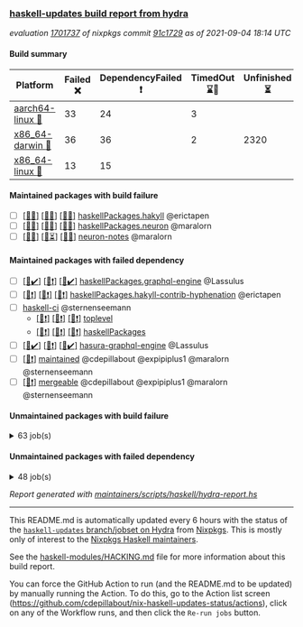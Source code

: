 ### [haskell-updates build report from hydra](https://hydra.nixos.org/jobset/nixpkgs/haskell-updates)
*evaluation [1701737](https://hydra.nixos.org/eval/1701737) of nixpkgs commit [91c1729](https://github.com/NixOS/nixpkgs/commits/91c17290edf2c292527f3d269242ea595fc93575) as of 2021-09-04 18:14 UTC*
#### Build summary

 | Platform | Failed :x: | DependencyFailed :heavy_exclamation_mark: | TimedOut :hourglass::no_entry_sign: | Unfinished :hourglass_flowing_sand: | Success :heavy_check_mark: | 
 | --- | --- | --- | --- | --- | --- | 
 | [aarch64-linux :iphone:](https://hydra.nixos.org/eval/1701737?filter=.aarch64-linux) | 33 | 24 | 3 |  | 6678 | 
 | [x86_64-darwin :apple:](https://hydra.nixos.org/eval/1701737?filter=.x86_64-darwin) | 36 | 36 | 2 | 2320 | 4327 | 
 | [x86_64-linux :penguin:](https://hydra.nixos.org/eval/1701737?filter=.x86_64-linux) | 13 | 15 |  |  | 6752 | 
#### Maintained packages with build failure
- [ ] [[:iphone::x:]](https://hydra.nixos.org/build/151980763) [[:apple::x:]](https://hydra.nixos.org/build/151973816) [[:penguin::x:]](https://hydra.nixos.org/build/151969840) [haskellPackages.hakyll](https://hydra.nixos.org/eval/1701737?filter=haskellPackages.hakyll) @erictapen
- [ ] [[:iphone::x:]](https://hydra.nixos.org/build/151975102) [[:apple::x:]](https://hydra.nixos.org/build/151976582) [[:penguin::x:]](https://hydra.nixos.org/build/151977974) [haskellPackages.neuron](https://hydra.nixos.org/eval/1701737?filter=haskellPackages.neuron) @maralorn
- [ ] [[:iphone::x:]](https://hydra.nixos.org/build/151972844) [[:apple::hourglass_flowing_sand:]](https://hydra.nixos.org/build/151979027) [[:penguin::x:]](https://hydra.nixos.org/build/151976921) [neuron-notes](https://hydra.nixos.org/eval/1701737?filter=neuron-notes) @maralorn
#### Maintained packages with failed dependency
- [ ] [[:iphone::heavy_check_mark:]](https://hydra.nixos.org/build/151972468) [[:apple::heavy_exclamation_mark:]](https://hydra.nixos.org/build/151971559) [[:penguin::heavy_check_mark:]](https://hydra.nixos.org/build/151979479) [haskellPackages.graphql-engine](https://hydra.nixos.org/eval/1701737?filter=haskellPackages.graphql-engine) @Lassulus
- [ ] [[:iphone::heavy_exclamation_mark:]](https://hydra.nixos.org/build/151973176) [[:apple::heavy_exclamation_mark:]](https://hydra.nixos.org/build/151972825) [[:penguin::heavy_exclamation_mark:]](https://hydra.nixos.org/build/151969800) [haskellPackages.hakyll-contrib-hyphenation](https://hydra.nixos.org/eval/1701737?filter=haskellPackages.hakyll-contrib-hyphenation) @erictapen
- [ ] [haskell-ci](https://hydra.nixos.org/eval/1701737?filter=haskell-ci) @sternenseemann
  - [[:iphone::heavy_exclamation_mark:]](https://hydra.nixos.org/build/151973210) [[:apple::heavy_exclamation_mark:]](https://hydra.nixos.org/build/151972731) [[:penguin::heavy_exclamation_mark:]](https://hydra.nixos.org/build/151971826) [toplevel](https://hydra.nixos.org/eval/1701737?filter=haskell-ci)
  - [[:iphone::heavy_exclamation_mark:]](https://hydra.nixos.org/build/151977061) [[:apple::heavy_exclamation_mark:]](https://hydra.nixos.org/build/151976602) [[:penguin::heavy_exclamation_mark:]](https://hydra.nixos.org/build/151971876) [haskellPackages](https://hydra.nixos.org/eval/1701737?filter=haskellPackages.haskell-ci)
- [ ] [[:iphone::heavy_check_mark:]](https://hydra.nixos.org/build/151976351) [[:apple::heavy_exclamation_mark:]](https://hydra.nixos.org/build/151981319) [[:penguin::heavy_check_mark:]](https://hydra.nixos.org/build/151970010) [hasura-graphql-engine](https://hydra.nixos.org/eval/1701737?filter=hasura-graphql-engine) @Lassulus
- [ ] [[:penguin::heavy_exclamation_mark:]](https://hydra.nixos.org/build/151970798) [maintained](https://hydra.nixos.org/eval/1701737?filter=maintained) @cdepillabout @expipiplus1 @maralorn @sternenseemann
- [ ] [[:penguin::heavy_exclamation_mark:]](https://hydra.nixos.org/build/151972528) [mergeable](https://hydra.nixos.org/eval/1701737?filter=mergeable) @cdepillabout @expipiplus1 @maralorn @sternenseemann
#### Unmaintained packages with build failure
<details><summary>63 job(s) </summary>

- [ ] [[:iphone::x:]](https://hydra.nixos.org/build/151723150) [[:apple::heavy_check_mark:]](https://hydra.nixos.org/build/151731482) [[:penguin::heavy_check_mark:]](https://hydra.nixos.org/build/151717379) [haskellPackages.HsASA](https://hydra.nixos.org/eval/1701737?filter=haskellPackages.HsASA) 
- [ ] [[:iphone::x:]](https://hydra.nixos.org/build/151977145) [[:apple::heavy_check_mark:]](https://hydra.nixos.org/build/151972644) [[:penguin::heavy_check_mark:]](https://hydra.nixos.org/build/151969295) [haskellPackages.OrderedBits](https://hydra.nixos.org/eval/1701737?filter=haskellPackages.OrderedBits) 
- [ ] [[:iphone::x:]](https://hydra.nixos.org/build/151969384) [[:apple::heavy_check_mark:]](https://hydra.nixos.org/build/151970002) [[:penguin::heavy_check_mark:]](https://hydra.nixos.org/build/151972848) [haskellPackages.accelerate-llvm](https://hydra.nixos.org/eval/1701737?filter=haskellPackages.accelerate-llvm) 
- [ ] [[:iphone::x:]](https://hydra.nixos.org/build/151969893) [[:apple::x:]](https://hydra.nixos.org/build/151975017) [[:penguin::x:]](https://hydra.nixos.org/build/151973829) [haskellPackages.cabal-install-parsers](https://hydra.nixos.org/eval/1701737?filter=haskellPackages.cabal-install-parsers) 
- [ ] [[:iphone::x:]](https://hydra.nixos.org/build/151975782) [[:apple::hourglass_flowing_sand:]](https://hydra.nixos.org/build/151975423) [[:penguin::heavy_check_mark:]](https://hydra.nixos.org/build/151977034) [haskellPackages.cdar-mBound](https://hydra.nixos.org/eval/1701737?filter=haskellPackages.cdar-mBound) 
- [ ] [[:iphone::heavy_check_mark:]](https://hydra.nixos.org/build/151717421) [[:apple::x:]](https://hydra.nixos.org/build/151730444) [[:penguin::heavy_check_mark:]](https://hydra.nixos.org/build/151719104) [haskellPackages.chiphunk](https://hydra.nixos.org/eval/1701737?filter=haskellPackages.chiphunk) 
- [ ] [[:iphone::heavy_check_mark:]](https://hydra.nixos.org/build/151970661) [[:apple::x:]](https://hydra.nixos.org/build/151977550) [[:penguin::heavy_check_mark:]](https://hydra.nixos.org/build/151978850) [haskellPackages.di-core](https://hydra.nixos.org/eval/1701737?filter=haskellPackages.di-core) 
- [ ] [[:iphone::heavy_check_mark:]](https://hydra.nixos.org/build/151724586) [[:apple::x:]](https://hydra.nixos.org/build/151715416) [[:penguin::heavy_check_mark:]](https://hydra.nixos.org/build/151723716) [haskellPackages.discount](https://hydra.nixos.org/eval/1701737?filter=haskellPackages.discount) 
- [ ] [[:iphone::heavy_check_mark:]](https://hydra.nixos.org/build/151722308) [[:apple::x:]](https://hydra.nixos.org/build/151717848) [[:penguin::heavy_check_mark:]](https://hydra.nixos.org/build/151715159) [haskellPackages.diskhash](https://hydra.nixos.org/eval/1701737?filter=haskellPackages.diskhash) 
- [ ] [[:iphone::x:]](https://hydra.nixos.org/build/151979155) [[:apple::heavy_check_mark:]](https://hydra.nixos.org/build/151970909) [[:penguin::heavy_check_mark:]](https://hydra.nixos.org/build/151979923) [haskellPackages.dormouse-uri](https://hydra.nixos.org/eval/1701737?filter=haskellPackages.dormouse-uri) 
- [ ] [[:iphone::x:]](https://hydra.nixos.org/build/151719661) [[:apple::x:]](https://hydra.nixos.org/build/151735374) [[:penguin::heavy_check_mark:]](https://hydra.nixos.org/build/151725956) [haskellPackages.easytensor](https://hydra.nixos.org/eval/1701737?filter=haskellPackages.easytensor) 
- [ ] [[:iphone::heavy_check_mark:]](https://hydra.nixos.org/build/151730435) [[:apple::x:]](https://hydra.nixos.org/build/151723038) [[:penguin::heavy_check_mark:]](https://hydra.nixos.org/build/151729481) [haskellPackages.float128](https://hydra.nixos.org/eval/1701737?filter=haskellPackages.float128) 
- [ ] [[:iphone::x:]](https://hydra.nixos.org/build/151727007) [[:apple::heavy_check_mark:]](https://hydra.nixos.org/build/151722041) [[:penguin::heavy_check_mark:]](https://hydra.nixos.org/build/151715089) [haskellPackages.freetype2](https://hydra.nixos.org/eval/1701737?filter=haskellPackages.freetype2) 
- [ ] [[:iphone::x:]](https://hydra.nixos.org/build/151978239) [[:apple::x:]](https://hydra.nixos.org/build/151971139) [[:penguin::x:]](https://hydra.nixos.org/build/151979662) [haskellPackages.ghc-bignum-orphans](https://hydra.nixos.org/eval/1701737?filter=haskellPackages.ghc-bignum-orphans) 
- [ ] [[:iphone::x:]](https://hydra.nixos.org/build/151727306) [[:penguin::heavy_check_mark:]](https://hydra.nixos.org/build/151724718) [haskellPackages.gnome-keyring](https://hydra.nixos.org/eval/1701737?filter=haskellPackages.gnome-keyring) 
- [ ] [[:iphone::heavy_check_mark:]](https://hydra.nixos.org/build/151975380) [[:apple::x:]](https://hydra.nixos.org/build/151969843) [[:penguin::heavy_check_mark:]](https://hydra.nixos.org/build/151974103) [haskellPackages.gtk-traymanager](https://hydra.nixos.org/eval/1701737?filter=haskellPackages.gtk-traymanager) 
- [ ] [hadolint](https://hydra.nixos.org/eval/1701737?filter=hadolint) 
  - [[:iphone::x:]](https://hydra.nixos.org/build/151972323) [[:apple::hourglass_flowing_sand:]](https://hydra.nixos.org/build/151978476) [[:penguin::x:]](https://hydra.nixos.org/build/151976740) [toplevel](https://hydra.nixos.org/eval/1701737?filter=hadolint)
  - [[:iphone::x:]](https://hydra.nixos.org/build/151978232) [[:apple::hourglass_flowing_sand:]](https://hydra.nixos.org/build/151979483) [[:penguin::x:]](https://hydra.nixos.org/build/151972718) [haskellPackages](https://hydra.nixos.org/eval/1701737?filter=haskellPackages.hadolint)
- [ ] [[:iphone::heavy_check_mark:]](https://hydra.nixos.org/build/151731730) [[:apple::x:]](https://hydra.nixos.org/build/151732645) [[:penguin::heavy_check_mark:]](https://hydra.nixos.org/build/151719690) [haskellPackages.hamid](https://hydra.nixos.org/eval/1701737?filter=haskellPackages.hamid) 
- [ ] [[:iphone::heavy_check_mark:]](https://hydra.nixos.org/build/151725530) [[:apple::x:]](https://hydra.nixos.org/build/151724884) [[:penguin::heavy_check_mark:]](https://hydra.nixos.org/build/151728947) [haskellPackages.hid](https://hydra.nixos.org/eval/1701737?filter=haskellPackages.hid) 
- [ ] [[:iphone::heavy_check_mark:]](https://hydra.nixos.org/build/151970843) [[:apple::x:]](https://hydra.nixos.org/build/151970936) [[:penguin::heavy_check_mark:]](https://hydra.nixos.org/build/151970616) [haskellPackages.higher-leveldb](https://hydra.nixos.org/eval/1701737?filter=haskellPackages.higher-leveldb) 
- [ ] [[:iphone::heavy_check_mark:]](https://hydra.nixos.org/build/151731650) [[:apple::x:]](https://hydra.nixos.org/build/151721565) [[:penguin::heavy_check_mark:]](https://hydra.nixos.org/build/151730119) [haskellPackages.hmidi](https://hydra.nixos.org/eval/1701737?filter=haskellPackages.hmidi) 
- [ ] [[:iphone::x:]](https://hydra.nixos.org/build/151977042) [[:apple::hourglass_flowing_sand:]](https://hydra.nixos.org/build/151977399) [[:penguin::heavy_check_mark:]](https://hydra.nixos.org/build/151976638) [haskellPackages.hq](https://hydra.nixos.org/eval/1701737?filter=haskellPackages.hq) 
- [ ] [[:iphone::heavy_check_mark:]](https://hydra.nixos.org/build/151730025) [[:apple::x:]](https://hydra.nixos.org/build/151733963) [[:penguin::heavy_check_mark:]](https://hydra.nixos.org/build/151718516) [haskellPackages.hsshellscript](https://hydra.nixos.org/eval/1701737?filter=haskellPackages.hsshellscript) 
- [ ] [[:iphone::heavy_check_mark:]](https://hydra.nixos.org/build/151731588) [[:apple::x:]](https://hydra.nixos.org/build/151727903) [[:penguin::heavy_check_mark:]](https://hydra.nixos.org/build/151734139) [haskellPackages.hssourceinfo](https://hydra.nixos.org/eval/1701737?filter=haskellPackages.hssourceinfo) 
- [ ] [[:iphone::heavy_check_mark:]](https://hydra.nixos.org/build/151730332) [[:apple::x:]](https://hydra.nixos.org/build/151718342) [[:penguin::heavy_check_mark:]](https://hydra.nixos.org/build/151718449) [haskellPackages.huckleberry](https://hydra.nixos.org/eval/1701737?filter=haskellPackages.huckleberry) 
- [ ] [[:iphone::heavy_check_mark:]](https://hydra.nixos.org/build/151720909) [[:apple::x:]](https://hydra.nixos.org/build/151722888) [[:penguin::heavy_check_mark:]](https://hydra.nixos.org/build/151715932) [haskellPackages.keep-alive](https://hydra.nixos.org/eval/1701737?filter=haskellPackages.keep-alive) 
- [ ] [[:iphone::x:]](https://hydra.nixos.org/build/151978540) [[:apple::hourglass_flowing_sand:]](https://hydra.nixos.org/build/151972991) [[:penguin::x:]](https://hydra.nixos.org/build/151969404) [haskellPackages.kubernetes-client](https://hydra.nixos.org/eval/1701737?filter=haskellPackages.kubernetes-client) 
- [ ] [[:iphone::x:]](https://hydra.nixos.org/build/151975315) [[:apple::hourglass_flowing_sand:]](https://hydra.nixos.org/build/151978798) [[:penguin::x:]](https://hydra.nixos.org/build/151979860) [haskellPackages.lazify](https://hydra.nixos.org/eval/1701737?filter=haskellPackages.lazify) 
- [ ] [[:iphone::x:]](https://hydra.nixos.org/build/151734395) [[:apple::heavy_check_mark:]](https://hydra.nixos.org/build/151731771) [[:penguin::heavy_check_mark:]](https://hydra.nixos.org/build/151722294) [haskellPackages.libBF](https://hydra.nixos.org/eval/1701737?filter=haskellPackages.libBF) 
- [ ] [[:iphone::x:]](https://hydra.nixos.org/build/151721890) [[:apple::heavy_check_mark:]](https://hydra.nixos.org/build/151717720) [[:penguin::heavy_check_mark:]](https://hydra.nixos.org/build/151715215) [haskellPackages.long-double](https://hydra.nixos.org/eval/1701737?filter=haskellPackages.long-double) 
- [ ] [[:iphone::heavy_check_mark:]](https://hydra.nixos.org/build/151981058) [[:apple::x:]](https://hydra.nixos.org/build/151971551) [[:penguin::heavy_check_mark:]](https://hydra.nixos.org/build/151971971) [haskellPackages.mediawiki2latex](https://hydra.nixos.org/eval/1701737?filter=haskellPackages.mediawiki2latex) 
- [ ] [[:iphone::x:]](https://hydra.nixos.org/build/151972925) [[:apple::hourglass_flowing_sand:]](https://hydra.nixos.org/build/151977222) [[:penguin::x:]](https://hydra.nixos.org/build/151975298) [haskellPackages.monus-weighted-search](https://hydra.nixos.org/eval/1701737?filter=haskellPackages.monus-weighted-search) 
- [ ] [[:iphone::heavy_check_mark:]](https://hydra.nixos.org/build/151732196) [[:apple::x:]](https://hydra.nixos.org/build/151725784) [[:penguin::heavy_check_mark:]](https://hydra.nixos.org/build/151731126) [haskellPackages.nano-cryptr](https://hydra.nixos.org/eval/1701737?filter=haskellPackages.nano-cryptr) 
- [ ] [[:iphone::x:]](https://hydra.nixos.org/build/151973182) [[:apple::hourglass_flowing_sand:]](https://hydra.nixos.org/build/151977911) [[:penguin::x:]](https://hydra.nixos.org/build/151969594) [haskellPackages.nanovg-simple](https://hydra.nixos.org/eval/1701737?filter=haskellPackages.nanovg-simple) 
- [ ] [[:iphone::x:]](https://hydra.nixos.org/build/151979994) [[:apple::heavy_check_mark:]](https://hydra.nixos.org/build/151980460) [[:penguin::heavy_check_mark:]](https://hydra.nixos.org/build/151974622) [haskellPackages.nlopt-haskell](https://hydra.nixos.org/eval/1701737?filter=haskellPackages.nlopt-haskell) 
- [ ] [[:iphone::heavy_check_mark:]](https://hydra.nixos.org/build/151975835) [[:apple::x:]](https://hydra.nixos.org/build/151980894) [[:penguin::heavy_check_mark:]](https://hydra.nixos.org/build/151980812) [haskellPackages.opencv](https://hydra.nixos.org/eval/1701737?filter=haskellPackages.opencv) 
- [ ] [[:iphone::x:]](https://hydra.nixos.org/build/151978749) [[:apple::hourglass_flowing_sand:]](https://hydra.nixos.org/build/151978891) [[:penguin::x:]](https://hydra.nixos.org/build/151978132) [haskellPackages.phonetic-languages-plus](https://hydra.nixos.org/eval/1701737?filter=haskellPackages.phonetic-languages-plus) 
- [ ] [[:iphone::x:]](https://hydra.nixos.org/build/151977152) [[:apple::hourglass_flowing_sand:]](https://hydra.nixos.org/build/151980270) [[:penguin::x:]](https://hydra.nixos.org/build/151974854) [haskellPackages.phonetic-languages-ukrainian-array](https://hydra.nixos.org/eval/1701737?filter=haskellPackages.phonetic-languages-ukrainian-array) 
- [ ] [[:iphone::x:]](https://hydra.nixos.org/build/151717765) [[:apple::heavy_check_mark:]](https://hydra.nixos.org/build/151718317) [[:penguin::heavy_check_mark:]](https://hydra.nixos.org/build/151717284) [haskellPackages.picosat](https://hydra.nixos.org/eval/1701737?filter=haskellPackages.picosat) 
- [ ] [[:iphone::x:]](https://hydra.nixos.org/build/151974046) [[:apple::hourglass_flowing_sand:]](https://hydra.nixos.org/build/151979706) [[:penguin::heavy_check_mark:]](https://hydra.nixos.org/build/151980242) [haskellPackages.poker](https://hydra.nixos.org/eval/1701737?filter=haskellPackages.poker) 
- [ ] [[:iphone::heavy_check_mark:]](https://hydra.nixos.org/build/151976179) [[:apple::x:]](https://hydra.nixos.org/build/151969700) [[:penguin::heavy_check_mark:]](https://hydra.nixos.org/build/151970302) [haskellPackages.posix-socket](https://hydra.nixos.org/eval/1701737?filter=haskellPackages.posix-socket) 
- [ ] [[:iphone::heavy_check_mark:]](https://hydra.nixos.org/build/151721148) [[:apple::x:]](https://hydra.nixos.org/build/151726103) [[:penguin::heavy_check_mark:]](https://hydra.nixos.org/build/151731334) [haskellPackages.posix-timer](https://hydra.nixos.org/eval/1701737?filter=haskellPackages.posix-timer) 
- [ ] [[:iphone::heavy_check_mark:]](https://hydra.nixos.org/build/151722804) [[:apple::x:]](https://hydra.nixos.org/build/151728692) [[:penguin::heavy_check_mark:]](https://hydra.nixos.org/build/151720773) [haskellPackages.pthread](https://hydra.nixos.org/eval/1701737?filter=haskellPackages.pthread) 
- [ ] [[:iphone::x:]](https://hydra.nixos.org/build/151980923) [[:apple::hourglass_flowing_sand:]](https://hydra.nixos.org/build/151975807) [[:penguin::heavy_check_mark:]](https://hydra.nixos.org/build/151977182) [haskellPackages.ptr-poker](https://hydra.nixos.org/eval/1701737?filter=haskellPackages.ptr-poker) 
- [ ] [[:iphone::heavy_check_mark:]](https://hydra.nixos.org/build/151733838) [[:apple::x:]](https://hydra.nixos.org/build/151720401) [[:penguin::heavy_check_mark:]](https://hydra.nixos.org/build/151727935) [haskellPackages.sdp](https://hydra.nixos.org/eval/1701737?filter=haskellPackages.sdp) 
- [ ] [[:iphone::heavy_check_mark:]](https://hydra.nixos.org/build/151716733) [[:apple::x:]](https://hydra.nixos.org/build/151724083) [[:penguin::heavy_check_mark:]](https://hydra.nixos.org/build/151731829) [haskellPackages.select](https://hydra.nixos.org/eval/1701737?filter=haskellPackages.select) 
- [ ] [[:iphone::heavy_check_mark:]](https://hydra.nixos.org/build/151722023) [[:apple::x:]](https://hydra.nixos.org/build/151725640) [[:penguin::heavy_check_mark:]](https://hydra.nixos.org/build/151721209) [haskellPackages.shared-memory](https://hydra.nixos.org/eval/1701737?filter=haskellPackages.shared-memory) 
- [ ] [[:iphone::x:]](https://hydra.nixos.org/build/151724291) [[:apple::heavy_check_mark:]](https://hydra.nixos.org/build/151730287) [[:penguin::heavy_check_mark:]](https://hydra.nixos.org/build/151725543) [haskellPackages.stm-queue](https://hydra.nixos.org/eval/1701737?filter=haskellPackages.stm-queue) 
- [ ] [[:iphone::heavy_check_mark:]](https://hydra.nixos.org/build/151718182) [[:apple::x:]](https://hydra.nixos.org/build/151734484) [[:penguin::heavy_check_mark:]](https://hydra.nixos.org/build/151722691) [haskellPackages.sysinfo](https://hydra.nixos.org/eval/1701737?filter=haskellPackages.sysinfo) 
- [ ] [[:iphone::heavy_check_mark:]](https://hydra.nixos.org/build/151978095) [[:apple::x:]](https://hydra.nixos.org/build/151972473) [[:penguin::heavy_check_mark:]](https://hydra.nixos.org/build/151970269) [haskellPackages.thyme](https://hydra.nixos.org/eval/1701737?filter=haskellPackages.thyme) 
- [ ] [[:iphone::x:]](https://hydra.nixos.org/build/151978179) [[:apple::heavy_check_mark:]](https://hydra.nixos.org/build/151978149) [[:penguin::heavy_check_mark:]](https://hydra.nixos.org/build/151980972) [haskellPackages.type-natural](https://hydra.nixos.org/eval/1701737?filter=haskellPackages.type-natural) 
- [ ] [[:iphone::heavy_check_mark:]](https://hydra.nixos.org/build/151972227) [[:apple::x:]](https://hydra.nixos.org/build/151973392) [[:penguin::heavy_check_mark:]](https://hydra.nixos.org/build/151980864) [haskellPackages.tz](https://hydra.nixos.org/eval/1701737?filter=haskellPackages.tz) 
- [ ] [[:iphone::x:]](https://hydra.nixos.org/build/151726243) [[:apple::heavy_check_mark:]](https://hydra.nixos.org/build/151732370) [[:penguin::heavy_check_mark:]](https://hydra.nixos.org/build/151715865) [haskellPackages.unicode-properties](https://hydra.nixos.org/eval/1701737?filter=haskellPackages.unicode-properties) 
- [ ] [[:iphone::x:]](https://hydra.nixos.org/build/151974275) [[:apple::hourglass_flowing_sand:]](https://hydra.nixos.org/build/151975907) [[:penguin::x:]](https://hydra.nixos.org/build/151970359) [haskellPackages.wgpu-hs](https://hydra.nixos.org/eval/1701737?filter=haskellPackages.wgpu-hs) 
- [ ] [[:iphone::x:]](https://hydra.nixos.org/build/151730218) [[:apple::heavy_check_mark:]](https://hydra.nixos.org/build/151734842) [[:penguin::heavy_check_mark:]](https://hydra.nixos.org/build/151725675) [haskellPackages.wiringPi](https://hydra.nixos.org/eval/1701737?filter=haskellPackages.wiringPi) 
- [ ] [[:iphone::heavy_check_mark:]](https://hydra.nixos.org/build/151728215) [[:apple::x:]](https://hydra.nixos.org/build/151728055) [[:penguin::heavy_check_mark:]](https://hydra.nixos.org/build/151718500) [tests.haskell.writers](https://hydra.nixos.org/eval/1701737?filter=tests.haskell.writers) 
- [ ] [[:iphone::x:]](https://hydra.nixos.org/build/151976297) [[:apple::hourglass_flowing_sand:]](https://hydra.nixos.org/build/151972915) [[:penguin::heavy_check_mark:]](https://hydra.nixos.org/build/151970111) [haskellPackages.x86-64bit](https://hydra.nixos.org/eval/1701737?filter=haskellPackages.x86-64bit) 
- [ ] [[:iphone::heavy_check_mark:]](https://hydra.nixos.org/build/151726806) [[:apple::x:]](https://hydra.nixos.org/build/151718927) [[:penguin::heavy_check_mark:]](https://hydra.nixos.org/build/151717638) [haskellPackages.xmonad-utils](https://hydra.nixos.org/eval/1701737?filter=haskellPackages.xmonad-utils) 
- [ ] [[:iphone::heavy_check_mark:]](https://hydra.nixos.org/build/151723111) [[:apple::x:]](https://hydra.nixos.org/build/151731162) [[:penguin::heavy_check_mark:]](https://hydra.nixos.org/build/151734781) [haskellPackages.yoga](https://hydra.nixos.org/eval/1701737?filter=haskellPackages.yoga) 
- [ ] [[:iphone::heavy_check_mark:]](https://hydra.nixos.org/build/151725271) [[:apple::x:]](https://hydra.nixos.org/build/151727468) [[:penguin::heavy_check_mark:]](https://hydra.nixos.org/build/151723906) [haskellPackages.zot](https://hydra.nixos.org/eval/1701737?filter=haskellPackages.zot) 
- [ ] [[:iphone::heavy_check_mark:]](https://hydra.nixos.org/build/151731820) [[:apple::x:]](https://hydra.nixos.org/build/151720934) [[:penguin::heavy_check_mark:]](https://hydra.nixos.org/build/151731961) [haskellPackages.zxcvbn-c](https://hydra.nixos.org/eval/1701737?filter=haskellPackages.zxcvbn-c) 
</details>

#### Unmaintained packages with failed dependency
<details><summary>48 job(s) </summary>

- [ ] [[:iphone::heavy_exclamation_mark:]](https://hydra.nixos.org/build/151976218) [[:apple::heavy_check_mark:]](https://hydra.nixos.org/build/151971399) [[:penguin::heavy_check_mark:]](https://hydra.nixos.org/build/151973075) [haskellPackages.PrimitiveArray](https://hydra.nixos.org/eval/1701737?filter=haskellPackages.PrimitiveArray) 
- [ ] [[:iphone::heavy_check_mark:]](https://hydra.nixos.org/build/151977422) [[:apple::heavy_exclamation_mark:]](https://hydra.nixos.org/build/151970216) [[:penguin::heavy_check_mark:]](https://hydra.nixos.org/build/151979268) [haskellPackages.antiope-es](https://hydra.nixos.org/eval/1701737?filter=haskellPackages.antiope-es) 
- [ ] [[:iphone::heavy_check_mark:]](https://hydra.nixos.org/build/151978815) [[:apple::heavy_exclamation_mark:]](https://hydra.nixos.org/build/151979343) [[:penguin::heavy_check_mark:]](https://hydra.nixos.org/build/151980921) [haskellPackages.di](https://hydra.nixos.org/eval/1701737?filter=haskellPackages.di) 
- [ ] [[:iphone::heavy_check_mark:]](https://hydra.nixos.org/build/151972119) [[:apple::heavy_exclamation_mark:]](https://hydra.nixos.org/build/151973335) [[:penguin::heavy_check_mark:]](https://hydra.nixos.org/build/151972267) [haskellPackages.di-df1](https://hydra.nixos.org/eval/1701737?filter=haskellPackages.di-df1) 
- [ ] [[:iphone::heavy_check_mark:]](https://hydra.nixos.org/build/151976403) [[:apple::heavy_exclamation_mark:]](https://hydra.nixos.org/build/151969531) [[:penguin::heavy_check_mark:]](https://hydra.nixos.org/build/151975800) [haskellPackages.di-handle](https://hydra.nixos.org/eval/1701737?filter=haskellPackages.di-handle) 
- [ ] [[:iphone::heavy_check_mark:]](https://hydra.nixos.org/build/151976595) [[:apple::heavy_exclamation_mark:]](https://hydra.nixos.org/build/151974573) [[:penguin::heavy_check_mark:]](https://hydra.nixos.org/build/151969665) [haskellPackages.di-monad](https://hydra.nixos.org/eval/1701737?filter=haskellPackages.di-monad) 
- [ ] [[:iphone::heavy_exclamation_mark:]](https://hydra.nixos.org/build/151973594) [[:apple::hourglass_flowing_sand:]](https://hydra.nixos.org/build/151973147) [[:penguin::heavy_check_mark:]](https://hydra.nixos.org/build/151979342) [haskellPackages.dormouse-client](https://hydra.nixos.org/eval/1701737?filter=haskellPackages.dormouse-client) 
- [ ] [[:iphone::heavy_exclamation_mark:]](https://hydra.nixos.org/build/151716478) [[:apple::heavy_exclamation_mark:]](https://hydra.nixos.org/build/151719950) [[:penguin::heavy_check_mark:]](https://hydra.nixos.org/build/151728138) [haskellPackages.easytensor-vulkan](https://hydra.nixos.org/eval/1701737?filter=haskellPackages.easytensor-vulkan) 
- [ ] [[:iphone::heavy_check_mark:]](https://hydra.nixos.org/build/151976711) [[:apple::heavy_exclamation_mark:]](https://hydra.nixos.org/build/151976239) [[:penguin::heavy_check_mark:]](https://hydra.nixos.org/build/151980015) [haskellPackages.fastparser](https://hydra.nixos.org/eval/1701737?filter=haskellPackages.fastparser) 
- [ ] [[:iphone::heavy_exclamation_mark:]](https://hydra.nixos.org/build/151980390) [[:apple::heavy_exclamation_mark:]](https://hydra.nixos.org/build/151969549) [[:penguin::heavy_exclamation_mark:]](https://hydra.nixos.org/build/151972859) [haskellPackages.hakyll-alectryon](https://hydra.nixos.org/eval/1701737?filter=haskellPackages.hakyll-alectryon) 
- [ ] [[:iphone::heavy_exclamation_mark:]](https://hydra.nixos.org/build/151977265) [[:apple::heavy_exclamation_mark:]](https://hydra.nixos.org/build/151974467) [[:penguin::heavy_exclamation_mark:]](https://hydra.nixos.org/build/151979174) [haskellPackages.hakyll-favicon](https://hydra.nixos.org/eval/1701737?filter=haskellPackages.hakyll-favicon) 
- [ ] [[:iphone::heavy_exclamation_mark:]](https://hydra.nixos.org/build/151971257) [[:apple::heavy_exclamation_mark:]](https://hydra.nixos.org/build/151975290) [[:penguin::heavy_exclamation_mark:]](https://hydra.nixos.org/build/151972769) [haskellPackages.hakyll-filestore](https://hydra.nixos.org/eval/1701737?filter=haskellPackages.hakyll-filestore) 
- [ ] [[:iphone::heavy_exclamation_mark:]](https://hydra.nixos.org/build/151971725) [[:apple::heavy_exclamation_mark:]](https://hydra.nixos.org/build/151975828) [[:penguin::heavy_exclamation_mark:]](https://hydra.nixos.org/build/151978285) [haskellPackages.hakyll-images](https://hydra.nixos.org/eval/1701737?filter=haskellPackages.hakyll-images) 
- [ ] [[:iphone::heavy_exclamation_mark:]](https://hydra.nixos.org/build/151981174) [[:apple::heavy_exclamation_mark:]](https://hydra.nixos.org/build/151978561) [[:penguin::heavy_exclamation_mark:]](https://hydra.nixos.org/build/151978301) [haskellPackages.hakyll-sass](https://hydra.nixos.org/eval/1701737?filter=haskellPackages.hakyll-sass) 
- [ ] [[:iphone::heavy_exclamation_mark:]](https://hydra.nixos.org/build/151975209) [[:apple::heavy_exclamation_mark:]](https://hydra.nixos.org/build/151971558) [[:penguin::heavy_exclamation_mark:]](https://hydra.nixos.org/build/151974754) [haskellPackages.hakyll-shakespeare](https://hydra.nixos.org/eval/1701737?filter=haskellPackages.hakyll-shakespeare) 
- [ ] [[:iphone::heavy_exclamation_mark:]](https://hydra.nixos.org/build/151977613) [[:apple::heavy_check_mark:]](https://hydra.nixos.org/build/151969737) [[:penguin::heavy_check_mark:]](https://hydra.nixos.org/build/151969391) [haskellPackages.hmatrix-nlopt](https://hydra.nixos.org/eval/1701737?filter=haskellPackages.hmatrix-nlopt) 
- [ ] [[:iphone::heavy_exclamation_mark:]](https://hydra.nixos.org/build/151971298) [[:apple::hourglass_flowing_sand:]](https://hydra.nixos.org/build/151973065) [[:penguin::heavy_check_mark:]](https://hydra.nixos.org/build/151970976) [haskellPackages.jsonifier](https://hydra.nixos.org/eval/1701737?filter=haskellPackages.jsonifier) 
- [ ] [[:iphone::heavy_check_mark:]](https://hydra.nixos.org/build/151972997) [[:apple::heavy_exclamation_mark:]](https://hydra.nixos.org/build/151976566) [[:penguin::heavy_check_mark:]](https://hydra.nixos.org/build/151978752) [haskellPackages.keenser](https://hydra.nixos.org/eval/1701737?filter=haskellPackages.keenser) 
- [ ] [[:iphone::heavy_check_mark:]](https://hydra.nixos.org/build/151981103) [[:apple::heavy_exclamation_mark:]](https://hydra.nixos.org/build/151969351) [[:penguin::heavy_check_mark:]](https://hydra.nixos.org/build/151969457) [haskellPackages.moto](https://hydra.nixos.org/eval/1701737?filter=haskellPackages.moto) 
- [ ] [[:iphone::heavy_check_mark:]](https://hydra.nixos.org/build/151971745) [[:apple::heavy_exclamation_mark:]](https://hydra.nixos.org/build/151970354) [[:penguin::heavy_check_mark:]](https://hydra.nixos.org/build/151978844) [haskellPackages.opencv-extra](https://hydra.nixos.org/eval/1701737?filter=haskellPackages.opencv-extra) 
- [ ] [[:iphone::heavy_exclamation_mark:]](https://hydra.nixos.org/build/151981041) [[:apple::hourglass_flowing_sand:]](https://hydra.nixos.org/build/151972932) [[:penguin::heavy_check_mark:]](https://hydra.nixos.org/build/151981154) [haskellPackages.opentelemetry-extra](https://hydra.nixos.org/eval/1701737?filter=haskellPackages.opentelemetry-extra) 
- [ ] [[:iphone::heavy_exclamation_mark:]](https://hydra.nixos.org/build/151971534) [[:apple::hourglass_flowing_sand:]](https://hydra.nixos.org/build/151979689) [[:penguin::heavy_check_mark:]](https://hydra.nixos.org/build/151977987) [haskellPackages.opentelemetry-lightstep](https://hydra.nixos.org/eval/1701737?filter=haskellPackages.opentelemetry-lightstep) 
- [ ] [[:iphone::heavy_check_mark:]](https://hydra.nixos.org/build/151972386) [[:apple::heavy_exclamation_mark:]](https://hydra.nixos.org/build/151976407) [[:penguin::heavy_check_mark:]](https://hydra.nixos.org/build/151976534) [haskellPackages.orgmode-parse](https://hydra.nixos.org/eval/1701737?filter=haskellPackages.orgmode-parse) 
- [ ] [[:iphone::heavy_check_mark:]](https://hydra.nixos.org/build/151978249) [[:apple::heavy_exclamation_mark:]](https://hydra.nixos.org/build/151974556) [[:penguin::heavy_check_mark:]](https://hydra.nixos.org/build/151971598) [haskellPackages.orgstat](https://hydra.nixos.org/eval/1701737?filter=haskellPackages.orgstat) 
- [ ] [[:iphone::heavy_exclamation_mark:]](https://hydra.nixos.org/build/151977678) [[:apple::hourglass_flowing_sand:]](https://hydra.nixos.org/build/151980743) [[:penguin::heavy_exclamation_mark:]](https://hydra.nixos.org/build/151976318) [haskellPackages.phonetic-languages-general](https://hydra.nixos.org/eval/1701737?filter=haskellPackages.phonetic-languages-general) 
- [ ] [[:iphone::heavy_exclamation_mark:]](https://hydra.nixos.org/build/151979321) [[:apple::hourglass_flowing_sand:]](https://hydra.nixos.org/build/151979281) [[:penguin::heavy_exclamation_mark:]](https://hydra.nixos.org/build/151975646) [haskellPackages.phonetic-languages-simplified-examples-array](https://hydra.nixos.org/eval/1701737?filter=haskellPackages.phonetic-languages-simplified-examples-array) 
- [ ] [[:iphone::heavy_exclamation_mark:]](https://hydra.nixos.org/build/151980916) [[:apple::hourglass_flowing_sand:]](https://hydra.nixos.org/build/151976963) [[:penguin::heavy_exclamation_mark:]](https://hydra.nixos.org/build/151977675) [haskellPackages.phonetic-languages-simplified-examples-common](https://hydra.nixos.org/eval/1701737?filter=haskellPackages.phonetic-languages-simplified-examples-common) 
- [ ] [[:iphone::heavy_exclamation_mark:]](https://hydra.nixos.org/build/151976885) [[:apple::hourglass_flowing_sand:]](https://hydra.nixos.org/build/151972713) [[:penguin::heavy_exclamation_mark:]](https://hydra.nixos.org/build/151978847) [haskellPackages.phonetic-languages-simplified-generalized-examples-array](https://hydra.nixos.org/eval/1701737?filter=haskellPackages.phonetic-languages-simplified-generalized-examples-array) 
- [ ] [[:iphone::heavy_check_mark:]](https://hydra.nixos.org/build/151974831) [[:apple::heavy_exclamation_mark:]](https://hydra.nixos.org/build/151971173) [[:penguin::heavy_check_mark:]](https://hydra.nixos.org/build/151970860) [haskellPackages.postgresql-replicant](https://hydra.nixos.org/eval/1701737?filter=haskellPackages.postgresql-replicant) 
- [ ] [[:iphone::heavy_exclamation_mark:]](https://hydra.nixos.org/build/151980552) [[:apple::heavy_exclamation_mark:]](https://hydra.nixos.org/build/151978312) [[:penguin::heavy_exclamation_mark:]](https://hydra.nixos.org/build/151976067) [haskellPackages.prune-juice](https://hydra.nixos.org/eval/1701737?filter=haskellPackages.prune-juice) 
- [ ] [[:iphone::heavy_exclamation_mark:]](https://hydra.nixos.org/build/151734558) [[:apple::heavy_check_mark:]](https://hydra.nixos.org/build/151724149) [[:penguin::heavy_check_mark:]](https://hydra.nixos.org/build/151716937) [haskellPackages.rounded](https://hydra.nixos.org/eval/1701737?filter=haskellPackages.rounded) 
- [ ] [[:iphone::heavy_check_mark:]](https://hydra.nixos.org/build/151978384) [[:apple::heavy_exclamation_mark:]](https://hydra.nixos.org/build/151975211) [[:penguin::heavy_check_mark:]](https://hydra.nixos.org/build/151975959) [haskellPackages.scan-metadata](https://hydra.nixos.org/eval/1701737?filter=haskellPackages.scan-metadata) 
- [ ] [[:iphone::heavy_check_mark:]](https://hydra.nixos.org/build/151727772) [[:apple::heavy_exclamation_mark:]](https://hydra.nixos.org/build/151721656) [[:penguin::heavy_check_mark:]](https://hydra.nixos.org/build/151728845) [haskellPackages.sdp-binary](https://hydra.nixos.org/eval/1701737?filter=haskellPackages.sdp-binary) 
- [ ] [[:iphone::heavy_check_mark:]](https://hydra.nixos.org/build/151728702) [[:apple::heavy_exclamation_mark:]](https://hydra.nixos.org/build/151730103) [[:penguin::heavy_check_mark:]](https://hydra.nixos.org/build/151723086) [haskellPackages.sdp-deepseq](https://hydra.nixos.org/eval/1701737?filter=haskellPackages.sdp-deepseq) 
- [ ] [[:iphone::heavy_check_mark:]](https://hydra.nixos.org/build/151735154) [[:apple::heavy_exclamation_mark:]](https://hydra.nixos.org/build/151716421) [[:penguin::heavy_check_mark:]](https://hydra.nixos.org/build/151716900) [haskellPackages.sdp-hashable](https://hydra.nixos.org/eval/1701737?filter=haskellPackages.sdp-hashable) 
- [ ] [[:iphone::heavy_check_mark:]](https://hydra.nixos.org/build/151733600) [[:apple::heavy_exclamation_mark:]](https://hydra.nixos.org/build/151722095) [[:penguin::heavy_check_mark:]](https://hydra.nixos.org/build/151728973) [haskellPackages.sdp-io](https://hydra.nixos.org/eval/1701737?filter=haskellPackages.sdp-io) 
- [ ] [[:iphone::heavy_check_mark:]](https://hydra.nixos.org/build/151717062) [[:apple::heavy_exclamation_mark:]](https://hydra.nixos.org/build/151731094) [[:penguin::heavy_check_mark:]](https://hydra.nixos.org/build/151728805) [haskellPackages.sdp-quickcheck](https://hydra.nixos.org/eval/1701737?filter=haskellPackages.sdp-quickcheck) 
- [ ] [[:iphone::heavy_check_mark:]](https://hydra.nixos.org/build/151977772) [[:apple::heavy_exclamation_mark:]](https://hydra.nixos.org/build/151976782) [[:penguin::heavy_check_mark:]](https://hydra.nixos.org/build/151969899) [haskellPackages.sdp4bytestring](https://hydra.nixos.org/eval/1701737?filter=haskellPackages.sdp4bytestring) 
- [ ] [[:iphone::heavy_check_mark:]](https://hydra.nixos.org/build/151976225) [[:apple::heavy_exclamation_mark:]](https://hydra.nixos.org/build/151970590) [[:penguin::heavy_check_mark:]](https://hydra.nixos.org/build/151970743) [haskellPackages.sdp4text](https://hydra.nixos.org/eval/1701737?filter=haskellPackages.sdp4text) 
- [ ] [[:iphone::heavy_check_mark:]](https://hydra.nixos.org/build/151974457) [[:apple::heavy_exclamation_mark:]](https://hydra.nixos.org/build/151977670) [[:penguin::heavy_check_mark:]](https://hydra.nixos.org/build/151970337) [haskellPackages.sdp4unordered](https://hydra.nixos.org/eval/1701737?filter=haskellPackages.sdp4unordered) 
- [ ] [[:iphone::heavy_check_mark:]](https://hydra.nixos.org/build/151980406) [[:apple::heavy_exclamation_mark:]](https://hydra.nixos.org/build/151970421) [[:penguin::heavy_check_mark:]](https://hydra.nixos.org/build/151977447) [haskellPackages.sdp4vector](https://hydra.nixos.org/eval/1701737?filter=haskellPackages.sdp4vector) 
- [ ] [[:iphone::heavy_exclamation_mark:]](https://hydra.nixos.org/build/151969386) [[:apple::heavy_check_mark:]](https://hydra.nixos.org/build/151969707) [[:penguin::heavy_check_mark:]](https://hydra.nixos.org/build/151979471) [haskellPackages.sized](https://hydra.nixos.org/eval/1701737?filter=haskellPackages.sized) 
- [ ] [[:iphone::heavy_exclamation_mark:]](https://hydra.nixos.org/build/151724163) [[:apple::heavy_check_mark:]](https://hydra.nixos.org/build/151719049) [[:penguin::heavy_check_mark:]](https://hydra.nixos.org/build/151732738) [haskellPackages.stm-actor](https://hydra.nixos.org/eval/1701737?filter=haskellPackages.stm-actor) 
- [ ] [taskell](https://hydra.nixos.org/eval/1701737?filter=taskell) 
  - [[:iphone::heavy_check_mark:]](https://hydra.nixos.org/build/151978328) [[:apple::heavy_exclamation_mark:]](https://hydra.nixos.org/build/151979619) [[:penguin::heavy_check_mark:]](https://hydra.nixos.org/build/151971660) [toplevel](https://hydra.nixos.org/eval/1701737?filter=taskell)
  - [[:iphone::heavy_check_mark:]](https://hydra.nixos.org/build/151976028) [[:apple::heavy_exclamation_mark:]](https://hydra.nixos.org/build/151971665) [[:penguin::heavy_check_mark:]](https://hydra.nixos.org/build/151971043) [haskellPackages](https://hydra.nixos.org/eval/1701737?filter=haskellPackages.taskell)
- [ ] [[:iphone::heavy_exclamation_mark:]](https://hydra.nixos.org/build/151730687) [[:apple::heavy_check_mark:]](https://hydra.nixos.org/build/151734719) [[:penguin::heavy_check_mark:]](https://hydra.nixos.org/build/151734090) [haskellPackages.unicode-names](https://hydra.nixos.org/eval/1701737?filter=haskellPackages.unicode-names) 
- [ ] [[:iphone::heavy_check_mark:]](https://hydra.nixos.org/build/151725525) [[:apple::heavy_exclamation_mark:]](https://hydra.nixos.org/build/151728544) [[:penguin::heavy_check_mark:]](https://hydra.nixos.org/build/151728445) [haskellPackages.xbattbar](https://hydra.nixos.org/eval/1701737?filter=haskellPackages.xbattbar) 
</details>

*Report generated with [maintainers/scripts/haskell/hydra-report.hs](https://github.com/NixOS/nixpkgs/blob/haskell-updates/maintainers/scripts/haskell/hydra-report.sh)*


----------------------------------------------------------------------

This README.md is automatically updated every 6 hours with the status of the
[`haskell-updates` branch/jobset on Hydra](https://hydra.nixos.org/jobset/nixpkgs/haskell-updates)
from [Nixpkgs](https://github.com/NixOS/nixpkgs).  This is mostly only of
interest to the [Nixpkgs Haskell maintainers](https://github.com/orgs/NixOS/teams/haskell).

See the
[haskell-modules/HACKING.md](https://github.com/NixOS/nixpkgs/blob/haskell-updates/pkgs/development/haskell-modules/HACKING.md)
file for more information about this build report.

You can force the GitHub Action to run (and the README.md to be updated) by
manually running the Action.  To do this, go to the Action list screen
(https://github.com/cdepillabout/nix-haskell-updates-status/actions),
click on any of the Workflow runs, and then click the `Re-run jobs` button.
